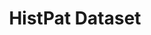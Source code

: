 ---
title: HistPat Dataset
url: https://dataverse.harvard.edu/dataset.xhtml?persistentId=doi:10.7910/DVN/BPC15W
---